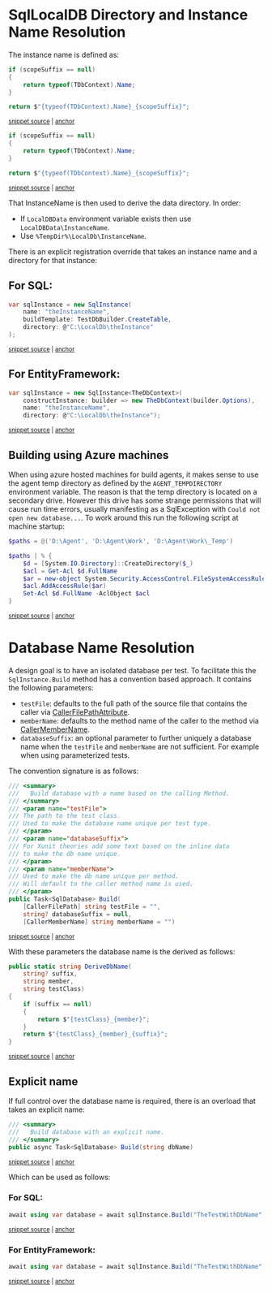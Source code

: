 <!--
GENERATED FILE - DO NOT EDIT
This file was generated by [MarkdownSnippets](https://github.com/SimonCropp/MarkdownSnippets).
Source File: /pages/mdsource/directory-and-name-resolution.source.md
To change this file edit the source file and then run MarkdownSnippets.
-->

# SqlLocalDB Directory and Instance Name Resolution

The instance name is defined as:

<!-- snippet: GetInstanceName -->
<a id='snippet-getinstancename'/></a>
```cs
if (scopeSuffix == null)
{
    return typeof(TDbContext).Name;
}

return $"{typeof(TDbContext).Name}_{scopeSuffix}";
```
<sup><a href='/src/EfClassicLocalDb/SqlInstance.cs#L100-L109' title='File snippet `getinstancename` was extracted from'>snippet source</a> | <a href='#snippet-getinstancename' title='Navigate to start of snippet `getinstancename`'>anchor</a></sup>
<a id='snippet-getinstancename-1'/></a>
```cs
if (scopeSuffix == null)
{
    return typeof(TDbContext).Name;
}

return $"{typeof(TDbContext).Name}_{scopeSuffix}";
```
<sup><a href='/src/EfLocalDb/SqlInstance.cs#L102-L111' title='File snippet `getinstancename` was extracted from'>snippet source</a> | <a href='#snippet-getinstancename-1' title='Navigate to start of snippet `getinstancename`'>anchor</a></sup>
<!-- endsnippet -->

That InstanceName is then used to derive the data directory. In order:

 * If `LocalDBData` environment variable exists then use `LocalDBData\InstanceName`.
 * Use `%TempDir%\LocalDb\InstanceName`.

There is an explicit registration override that takes an instance name and a directory for that instance:


## For SQL:

<!-- snippet: ExplicitName -->
<a id='snippet-explicitname'/></a>
```cs
var sqlInstance = new SqlInstance(
    name: "theInstanceName",
    buildTemplate: TestDbBuilder.CreateTable,
    directory: @"C:\LocalDb\theInstance"
);
```
<sup><a href='/src/LocalDb.Tests/Snippets/ExplicitName.cs#L7-L13' title='File snippet `explicitname` was extracted from'>snippet source</a> | <a href='#snippet-explicitname' title='Navigate to start of snippet `explicitname`'>anchor</a></sup>
<!-- endsnippet -->


## For EntityFramework:

<!-- snippet: EfExplicitName -->
<a id='snippet-efexplicitname'/></a>
```cs
var sqlInstance = new SqlInstance<TheDbContext>(
    constructInstance: builder => new TheDbContext(builder.Options),
    name: "theInstanceName",
    directory: @"C:\LocalDb\theInstance");
```
<sup><a href='/src/EfLocalDb.Tests/Snippets/EfExplicitName.cs#L7-L12' title='File snippet `efexplicitname` was extracted from'>snippet source</a> | <a href='#snippet-efexplicitname' title='Navigate to start of snippet `efexplicitname`'>anchor</a></sup>
<!-- endsnippet -->


## Building using Azure machines

When using azure hosted machines for build agents, it makes sense to use the agent temp directory as defined by the `AGENT_TEMPDIRECTORY` environment variable. The reason is that the temp directory is located on a secondary drive. However this drive has some strange permissions that will cause run time errors, usually manifesting as a SqlException with `Could not open new database...`. To work around this run the following script at machine startup:

<!-- snippet: Set-D-Drive-Permissions.ps1 -->
<a id='snippet-Set-D-Drive-Permissions.ps1'/></a>
```ps1
$paths = @('D:\Agent', 'D:\Agent\Work', 'D:\Agent\Work\_Temp')

$paths | % {
    $d = [System.IO.Directory]::CreateDirectory($_)
    $acl = Get-Acl $d.FullName
    $ar = new-object System.Security.AccessControl.FileSystemAccessRule("Everyone", "FullControl", "ContainerInherit, ObjectInherit", "None", "Allow")
    $acl.AddAccessRule($ar)
    Set-Acl $d.FullName -AclObject $acl
}
```
<sup><a href='/src/StartUpScript/Set-D-Drive-Permissions.ps1#L1-L9' title='File snippet `Set-D-Drive-Permissions.ps1` was extracted from'>snippet source</a> | <a href='#snippet-Set-D-Drive-Permissions.ps1' title='Navigate to start of snippet `Set-D-Drive-Permissions.ps1`'>anchor</a></sup>
<!-- endsnippet -->


# Database Name Resolution

A design goal is to have an isolated database per test. To facilitate this the `SqlInstance.Build` method has a convention based approach. It contains the following parameters:

 * `testFile`: defaults to the full path of the source file that contains the caller via [CallerFilePathAttribute](https://docs.microsoft.com/en-us/dotnet/api/system.runtime.compilerservices.callerfilepathattribute).
 * `memberName`: defaults to the method name of the caller to the method via [CallerMemberName](https://docs.microsoft.com/en-us/dotnet/api/system.runtime.compilerservices.callermembername).
 * `databaseSuffix`: an optional parameter to further uniquely a database name when the `testFile` and `memberName` are not sufficient. For example when using parameterized tests.

The convention signature is as follows:

<!-- snippet: ConventionBuildSignature -->
<a id='snippet-conventionbuildsignature'/></a>
```cs
/// <summary>
///   Build database with a name based on the calling Method.
/// </summary>
/// <param name="testFile">
/// The path to the test class.
/// Used to make the database name unique per test type.
/// </param>
/// <param name="databaseSuffix">
/// For Xunit theories add some text based on the inline data
/// to make the db name unique.
/// </param>
/// <param name="memberName">
/// Used to make the db name unique per method.
/// Will default to the caller method name is used.
/// </param>
public Task<SqlDatabase> Build(
    [CallerFilePath] string testFile = "",
    string? databaseSuffix = null,
    [CallerMemberName] string memberName = "")
```
<sup><a href='/src/LocalDb/SqlInstance.cs#L55-L75' title='File snippet `conventionbuildsignature` was extracted from'>snippet source</a> | <a href='#snippet-conventionbuildsignature' title='Navigate to start of snippet `conventionbuildsignature`'>anchor</a></sup>
<!-- endsnippet -->

With these parameters the database name is the derived as follows:

<!-- snippet: DeriveName -->
<a id='snippet-derivename'/></a>
```cs
public static string DeriveDbName(
    string? suffix,
    string member,
    string testClass)
{
    if (suffix == null)
    {
        return $"{testClass}_{member}";
    }
    return $"{testClass}_{member}_{suffix}";
}
```
<sup><a href='/src/LocalDb/DbNamer.cs#L3-L15' title='File snippet `derivename` was extracted from'>snippet source</a> | <a href='#snippet-derivename' title='Navigate to start of snippet `derivename`'>anchor</a></sup>
<!-- endsnippet -->


## Explicit name

If full control over the database name is required, there is an overload that takes an explicit name:

<!-- snippet: ExplicitBuildSignature -->
<a id='snippet-explicitbuildsignature'/></a>
```cs
/// <summary>
///   Build database with an explicit name.
/// </summary>
public async Task<SqlDatabase> Build(string dbName)
```
<sup><a href='/src/LocalDb/SqlInstance.cs#L88-L93' title='File snippet `explicitbuildsignature` was extracted from'>snippet source</a> | <a href='#snippet-explicitbuildsignature' title='Navigate to start of snippet `explicitbuildsignature`'>anchor</a></sup>
<!-- endsnippet -->

Which can be used as follows:


### For SQL:

<!-- snippet: WithDbName -->
<a id='snippet-withdbname'/></a>
```cs
await using var database = await sqlInstance.Build("TheTestWithDbName");
```
<sup><a href='/src/LocalDb.Tests/Snippets/SnippetTests.cs#L33-L35' title='File snippet `withdbname` was extracted from'>snippet source</a> | <a href='#snippet-withdbname' title='Navigate to start of snippet `withdbname`'>anchor</a></sup>
<!-- endsnippet -->


### For EntityFramework:

<!-- snippet: EFWithDbName -->
<a id='snippet-efwithdbname'/></a>
```cs
await using var database = await sqlInstance.Build("TheTestWithDbName");
```
<sup><a href='/src/EfLocalDb.Tests/Snippets/EfSnippetTests.cs#L52-L54' title='File snippet `efwithdbname` was extracted from'>snippet source</a> | <a href='#snippet-efwithdbname' title='Navigate to start of snippet `efwithdbname`'>anchor</a></sup>
<!-- endsnippet -->
